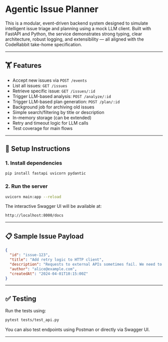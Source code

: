 # Agentic Issue Planner

This is a modular, event-driven backend system designed to simulate intelligent issue triage and planning using a mock LLM client. Built with FastAPI and Python, the service demonstrates strong typing, clear architecture, robust logging, and extensibility — all aligned with the CodeRabbit take-home specification.

---

## 🏋️ Features

* Accept new issues via `POST /events`
* List all issues: `GET /issues`
* Retrieve specific issue: `GET /issues/:id`
* Trigger LLM-based analysis: `POST /analyze/:id`
* Trigger LLM-based plan generation: `POST /plan/:id`
* Background job for archiving old issues
* Simple search/filtering by title or description
* In-memory storage (can be extended)
* Retry and timeout logic for LLM calls
* Test coverage for main flows

---

## 🔧 Setup Instructions

### 1. Install dependencies

```bash
pip install fastapi uvicorn pydantic
```

### 2. Run the server

```bash
uvicorn main:app --reload
```

The interactive Swagger UI will be available at:

```
http://localhost:8000/docs
```

---

## 📋 Sample Issue Payload

```json
{
  "id": "issue-123",
  "title": "Add retry logic to HTTP client",
  "description": "Requests to external APIs sometimes fail. We need to add automatic retries.",
  "author": "alice@example.com",
  "createdAt": "2024-04-01T10:15:00Z"
}
```

---

## ✅ Testing

Run the tests using:

```bash
pytest tests/test_api.py
```

You can also test endpoints using Postman or directly via Swagger UI.

---

